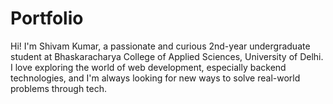 # Portfolio
Hi! I'm Shivam Kumar, a passionate and curious 2nd-year undergraduate student at Bhaskaracharya College of Applied Sciences, University of Delhi. I love exploring the world of web development, especially backend technologies, and I'm always looking for new ways to solve real-world problems through tech.
